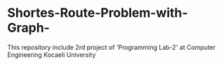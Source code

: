 # Shortes-Route-Problem-with-Graph-
This repository include 2rd project of 'Programming Lab-2' at Computer Engineering Kocaeli University
